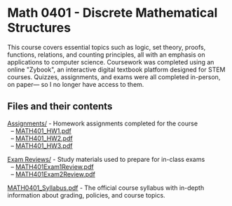 # Math 0401 - Discrete Mathematical Structures

This course covers essential topics such as logic, set theory, proofs, functions, relations, and counting principles, all with an emphasis on applications to computer science. Coursework was completed using an online "Zybook", an interactive digital textbook platform designed for STEM courses. Quizzes, assignments, and exams were all completed in-person, on paper— so I no longer have access to them. 

## Files and their contents

[Assignments/](Assignments) - Homework assignments completed for the course  
  &nbsp;&nbsp;– [MATH401_HW1.pdf](Assignments/MATH401_HW1.pdf)  
  &nbsp;&nbsp;– [MATH401_HW2.pdf](Assignments/MATH401_HW2.pdf)  
  &nbsp;&nbsp;– [MATH401_HW3.pdf](Assignments/MATH401_HW3.pdf)

[Exam Reviews/](Exam%20Reviews) - Study materials used to prepare for in-class exams  
  &nbsp;&nbsp;– [MATH401Exam1Review.pdf](Exam%20Reviews/MATH401Exam1Review.pdf)  
  &nbsp;&nbsp;– [MATH401Exam2Review.pdf](Exam%20Reviews/MATH401Exam2Review.pdf)

[MATH0401_Syllabus.pdf](MATH0401_Syllabus.pdf) - The official course syllabus with in-depth information about grading, policies, and course topics.
